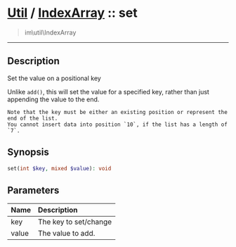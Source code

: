 # [Util](Util.md) / [IndexArray](Util-IndexArray.md) :: set
 > im\util\IndexArray
____

## Description
Set the value on a positional key

Unlike `add()`, this will set the value for a specified key,
rather than just appending the value to the end.

    Note that the key must be either an existing position or represent the end of the list.
    You cannot insert data into position `10`, if the list has a length of `7`.  

## Synopsis
```php
set(int $key, mixed $value): void
```

## Parameters
| Name | Description |
| :--- | :---------- |
| key | The key to set/change |
| value | The value to add. |
